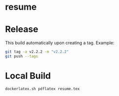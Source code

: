 # resume

# Release
This build automatically upon creating a tag.
Example:
```bash
git tag -a v2.2.2 -m "v2.2.2"
git push --tags
```

# Local Build
```bash
dockerlatex.sh pdflatex resume.tex
```
